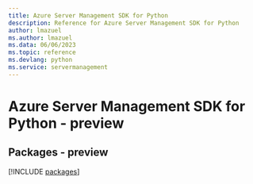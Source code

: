 ```yaml
---
title: Azure Server Management SDK for Python
description: Reference for Azure Server Management SDK for Python
author: lmazuel
ms.author: lmazuel
ms.data: 06/06/2023
ms.topic: reference
ms.devlang: python
ms.service: servermanagement
---
```

# Azure Server Management SDK for Python - preview
## Packages - preview
[!INCLUDE [packages](server-management-index.md)]